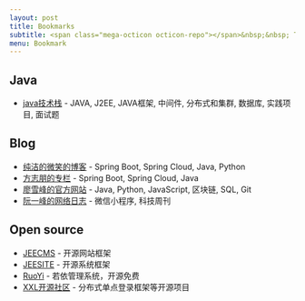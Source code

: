 ```yaml
---
layout: post
title: Bookmarks
subtitle: <span class="mega-octicon octicon-repo"></span>&nbsp;&nbsp; To mark useful libs - tools - books
menu: Bookmark
---
```


## Java
- [java技术栈](https://how2j.cn/?_blank) - JAVA, J2EE, JAVA框架, 中间件, 分布式和集群, 数据库, 实践项目, 面试题

## Blog
- [纯洁的微笑的博客](http://www.ityouknow.com/?_blank) - Spring Boot, Spring Cloud, Java, Python
- [方志朋的专栏](https://www.fangzhipeng.com/?_blank) - Spring Boot, Spring Cloud, Java
- [廖雪峰的官方网站](https://www.liaoxuefeng.com/?_blank) - Java, Python, JavaScript, 区块链, SQL, Git
- [阮一峰的网络日志](http://www.ruanyifeng.com/blog/?_blank) - 微信小程序, 科技周刊

## Open source
- [JEECMS](http://www.jeecms.com/?_blank) - 开源网站框架
- [JEESITE](http://jeesite.com/?_blank) - 开源系统框架
- [RuoYi](http://www.ruoyi.vip/?_blank) - 若依管理系统，开源免费
- [XXL开源社区](https://www.xuxueli.com/page/projects.html?_blank) - 分布式单点登录框架等开源项目